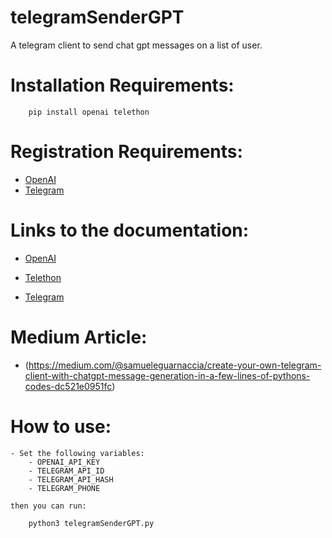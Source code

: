 # telegramSenderGPT
A telegram client to send chat gpt messages on a list of user. 

# Installation Requirements:

```
    pip install openai telethon 
```
# Registration Requirements:
- [OpenAI](https://beta.openai.com/)
- [Telegram](https://my.telegram.org/auth)

# Links to the documentation:

- [OpenAI](https://beta.openai.com/docs/api-reference/introduction)
- [Telethon](https://docs.telethon.dev/en/latest/)

- [Telegram](https://core.telegram.org/api)

# Medium Article:
- (https://medium.com/@samueleguarnaccia/create-your-own-telegram-client-with-chatgpt-message-generation-in-a-few-lines-of-pythons-codes-dc521e0951fc)

# How to use:
    - Set the following variables:
        - OPENAI_API_KEY
        - TELEGRAM_API_ID
        - TELEGRAM_API_HASH
        - TELEGRAM_PHONE
    
    then you can run:
    
```
    python3 telegramSenderGPT.py
```